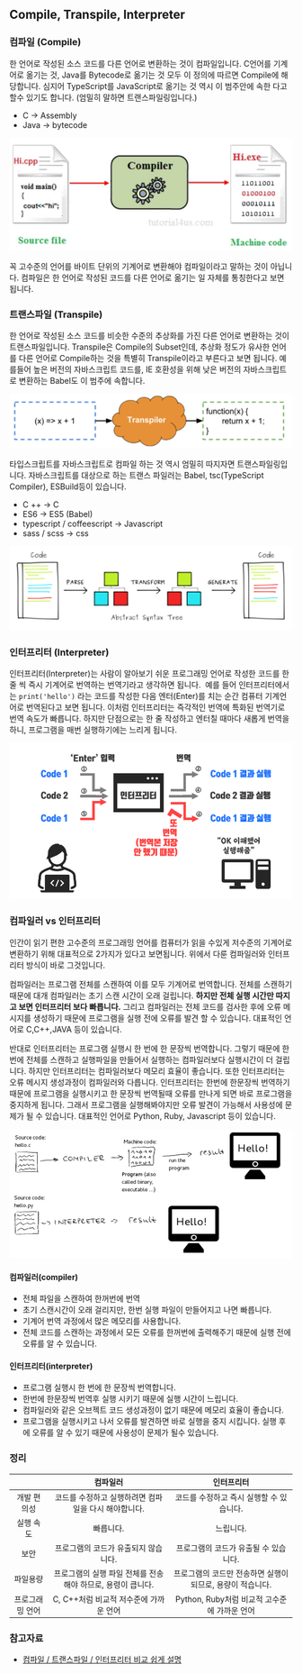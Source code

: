 ## Compile, Transpile, Interpreter

### 컴파일 (Compile)

한 언어로 작성된 소스 코드를 다른 언어로 변환하는 것이 컴파일입니다.
C언어를 기계어로 옮기는 것, Java를 Bytecode로 옮기는 것 모두 이 정의에 따르면 Compile에 해당합니다.
심지어 TypeScript를 JavaScript로 옮기는 것 역시 이 범주안에 속한 다고 할수 있기도 합니다. (엄밀히 말하면 트랜스파일링입니다.)

- C → Assembly
- Java → bytecode

![](./compiler.png)

꼭 고수준의 언어를 바이트 단위의 기계어로 변환해야 컴파일이라고 말하는 것이 아닙니다. 컴파일은 한 언어로 작성된 코드를 다른 언어로 옮기는 일 자체를 통칭한다고 보면 됩니다.

### 트랜스파일 (Transpile)

한 언어로 작성된 소스 코드를 비슷한 수준의 추상화를 가진 다른 언어로 변환하는 것이 트랜스파일입니다.
Transpile은 Compile의 Subset인데, 추상화 정도가 유사한 언어를 다른 언어로 Compile하는 것을 특별히 Transpile이라고 부른다고 보면 됩니다.
예를들어 높은 버전의 자바스크립트 코드를, IE 호환성을 위해 낮은 버전의 자바스크립트로 변환하는 Babel도 이 범주에 속합니다.

![](./transpiler.png)

타입스크립트를 자바스크립트로 컴파일 하는 것 역시 엄밀히 따지자면 트랜스파일링입니다.
자바스크립트를 대상으로 하는 트랜스 파일러는 Babel, tsc(TypeScript Compiler), ESBuild등이 있습니다.

- C ++ → C
- ES6 → ES5 (Babel)
- typescript / coffeescript → Javascript
- sass / scss → css

![](./ast.png)

### 인터프리터 (Interpreter)

인터프리터(Interpreter)는 사람이 알아보기 쉬운 프로그래밍 언어로 작성한 코드를 한 줄 씩 즉시 기계어로 번역하는 번역기라고 생각하면 됩니다. 
예를 들어 인터프리터에서는 `print('hello')` 라는 코드를 작성한 다음 엔터(Enter)를 치는 순간 컴퓨터 기계언어로 번역된다고 보면 됩니다.
이처럼 인터프리터는 즉각적인 번역에 특화된 번역기로 번역 속도가 빠릅니다. 하지만 단점으로는 한 줄 작성하고 엔터칠 때마다 새롭게 번역을 하니, 프로그램을 매번 실행하기에는 느리게 됩니다.

![](./inter.png)

### 컴파일러 vs 인터프리터

인간이 읽기 편한 고수준의 프로그래밍 언어를 컴퓨터가 읽을 수있게 저수준의 기계어로 변환하기 위해 대표적으로 2가지가 있다고 보면됩니다.
위에서 다룬 컴파일러와 인터프리터 방식이 바로 그것입니다.

컴파일러는 프로그램 전체를 스캔하여 이를 모두 기계어로 번역합니다.
전체를 스캔하기 때문에 대개 컴파일러는 초기 스캔 시간이 오래 걸립니다. **하지만 전체 실행 시간만 따지고 보면 인터프리터 보다 빠릅니다.**
그리고 컴파일러는 전체 코드를 검사한 후에 오류 메시지를 생성하기 때문에 프로그램을 실행 전에 오류를 발견 할 수 있습니다.
대표적인 언어로 C,C++,JAVA 등이 있습니다.

반대로 인터프리터는 프로그램 실행시 한 번에 한 문장씩 번역합니다.
그렇기 때문에 한번에 전체를 스캔하고 실행파일을 만들어서 실행하는 컴파일러보다 실행시간이 더 걸립니다. 하지만 인터프리터는 컴파일러보다 메모리 효율이 좋습니다.
또한 인터프리터는 오류 메시지 생성과정이 컴파일러와 다릅니다. 인터프리터는 한번에 한문장씩 번역하기 때문에 프로그램을 실행시키고 한 문장씩 번역될때 오류를 만나게 되면 바로 프로그램을 중지하게 됩니다. 그래서 프로그램을 실행해봐야지만 오류 발견이 가능해서 사용성에 문제가 될 수 있습니다.
대표적인 언어로 Python, Ruby, Javascript 등이 있습니다.

![](./com,%20inter.png)

#### 컴파일러(compiler)

- 전체 파일을 스캔하여 한꺼번에 번역
- 초기 스캔시간이 오래 걸리지만, 한번 실행 파일이 만들어지고 나면 빠릅니다.
- 기계어 번역 과정에서 많은 메모리를 사용합니다.
- 전체 코드를 스캔하는 과정에서 모든 오류를 한꺼번에 출력해주기 때문에 실행 전에 오류를 알 수 있습니다.

#### 인터프리터(interpreter)

- 프로그램 실행시 한 번에 한 문장씩 번역합니다.
- 한번에 한문장씩 번역후 실행 시키기 때문에 실행 시간이 느립니다.
- 컴파일러와 같은 오브젝트 코드 생성과정이 없기 때문에 메모리 효율이 좋습니다.
- 프로그램을 실행시키고 나서 오류를 발견하면 바로 실행을 중지 시킵니다. 실행 후에 오류를 알 수 있기 때문에 사용성이 문제가 될수 있습니다.

### 정리

|                 |                          컴파일러                           |                         인터프리터                         |
| :-------------: | :---------------------------------------------------------: | :--------------------------------------------------------: |
|   개발 편의성   |    코드를 수정하고 실행하려면 컴파일을 다시 해야합니다.     |          코드를 수정하고 즉시 실행할 수 있습니다.          |
|    실행 속도    |                          빠릅니다.                          |                         느립니다.                          |
|      보안       |            프로그램의 코드가 유출되지 않습니다.             |           프로그램의 코드가 유출될 수 있습니다.            |
|    파일용량     | 프로그램의 실행 파일 전체를 전송해야 하므로, 용령이 큽니다. | 프로그램의 코드만 전송하면 실행이 되므로, 용량이 적습니다. |
| 프로그래밍 언어 |           C, C++처럼 비교적 저수준에 가까운 언어            |        Python, Ruby처럼 비교적 고수준에 가까운 언어        |

### 참고자료

- [컴파일 / 트랜스파일 / 인터프리터 비교 쉽게 설명](https://inpa.tistory.com/entry/CS-%F0%9F%96%A5%EF%B8%8F-%EC%BB%B4%ED%8C%8C%EC%9D%BC-%ED%8A%B8%EB%9E%9C%EC%8A%A4%ED%8C%8C%EC%9D%BC-%EC%9D%B8%ED%84%B0%ED%94%84%EB%A6%AC%ED%84%B0-%EB%B9%84%EA%B5%90-%EC%89%BD%EA%B2%8C-%EC%84%A4%EB%AA%85)
